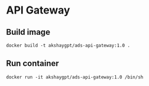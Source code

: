 # API Gateway

## Build image

`docker build -t akshaygpt/ads-api-gateway:1.0 .`

## Run container

`docker run -it akshaygpt/ads-api-gateway:1.0 /bin/sh`



